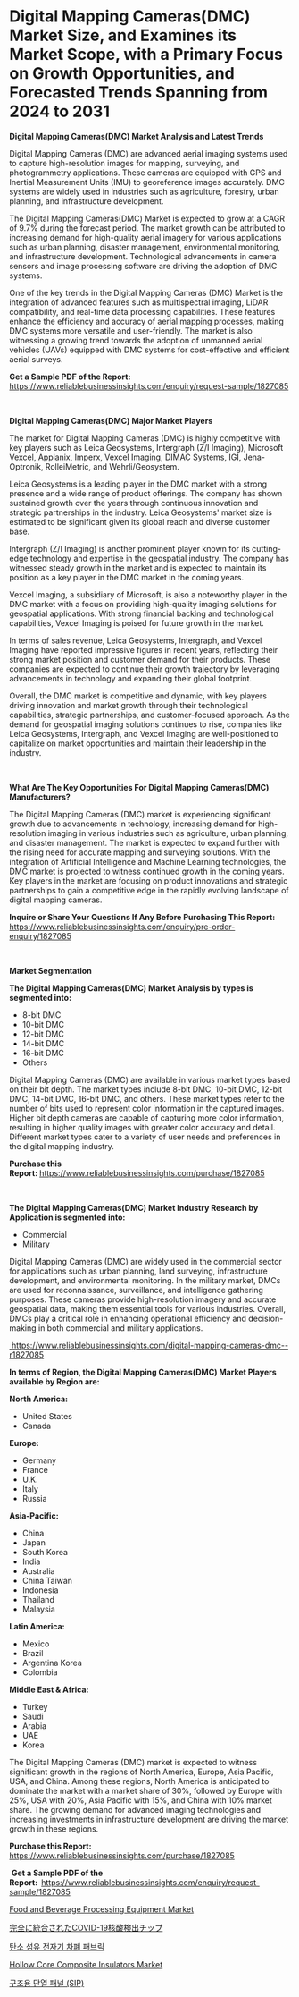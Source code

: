 <p><h1>Digital Mapping Cameras(DMC) Market Size, and Examines its Market Scope, with a Primary Focus on Growth Opportunities, and Forecasted Trends Spanning from 2024 to 2031</h1></p><p><strong>Digital Mapping Cameras(DMC) Market Analysis and Latest Trends</strong></p>
<p><p>Digital Mapping Cameras (DMC) are advanced aerial imaging systems used to capture high-resolution images for mapping, surveying, and photogrammetry applications. These cameras are equipped with GPS and Inertial Measurement Units (IMU) to georeference images accurately. DMC systems are widely used in industries such as agriculture, forestry, urban planning, and infrastructure development.</p><p>The Digital Mapping Cameras(DMC) Market is expected to grow at a CAGR of 9.7% during the forecast period. The market growth can be attributed to increasing demand for high-quality aerial imagery for various applications such as urban planning, disaster management, environmental monitoring, and infrastructure development. Technological advancements in camera sensors and image processing software are driving the adoption of DMC systems.</p><p>One of the key trends in the Digital Mapping Cameras (DMC) Market is the integration of advanced features such as multispectral imaging, LiDAR compatibility, and real-time data processing capabilities. These features enhance the efficiency and accuracy of aerial mapping processes, making DMC systems more versatile and user-friendly. The market is also witnessing a growing trend towards the adoption of unmanned aerial vehicles (UAVs) equipped with DMC systems for cost-effective and efficient aerial surveys.</p></p>
<p><strong>Get a Sample PDF of the Report:&nbsp;</strong> <a href="https://www.reliablebusinessinsights.com/enquiry/request-sample/1827085">https://www.reliablebusinessinsights.com/enquiry/request-sample/1827085</a></p>
<p>&nbsp;</p>
<p><strong>Digital Mapping Cameras(DMC) Major Market Players</strong></p>
<p><p>The market for Digital Mapping Cameras (DMC) is highly competitive with key players such as Leica Geosystems, Intergraph (Z/I Imaging), Microsoft Vexcel, Applanix, Imperx, Vexcel Imaging, DIMAC Systems, IGI, Jena-Optronik, RolleiMetric, and Wehrli/Geosystem.</p><p>Leica Geosystems is a leading player in the DMC market with a strong presence and a wide range of product offerings. The company has shown sustained growth over the years through continuous innovation and strategic partnerships in the industry. Leica Geosystems' market size is estimated to be significant given its global reach and diverse customer base.</p><p>Intergraph (Z/I Imaging) is another prominent player known for its cutting-edge technology and expertise in the geospatial industry. The company has witnessed steady growth in the market and is expected to maintain its position as a key player in the DMC market in the coming years.</p><p>Vexcel Imaging, a subsidiary of Microsoft, is also a noteworthy player in the DMC market with a focus on providing high-quality imaging solutions for geospatial applications. With strong financial backing and technological capabilities, Vexcel Imaging is poised for future growth in the market.</p><p>In terms of sales revenue, Leica Geosystems, Intergraph, and Vexcel Imaging have reported impressive figures in recent years, reflecting their strong market position and customer demand for their products. These companies are expected to continue their growth trajectory by leveraging advancements in technology and expanding their global footprint.</p><p>Overall, the DMC market is competitive and dynamic, with key players driving innovation and market growth through their technological capabilities, strategic partnerships, and customer-focused approach. As the demand for geospatial imaging solutions continues to rise, companies like Leica Geosystems, Intergraph, and Vexcel Imaging are well-positioned to capitalize on market opportunities and maintain their leadership in the industry.</p></p>
<p>&nbsp;</p>
<p><strong>What Are The Key Opportunities For Digital Mapping Cameras(DMC) Manufacturers?</strong></p>
<p><p>The Digital Mapping Cameras (DMC) market is experiencing significant growth due to advancements in technology, increasing demand for high-resolution imaging in various industries such as agriculture, urban planning, and disaster management. The market is expected to expand further with the rising need for accurate mapping and surveying solutions. With the integration of Artificial Intelligence and Machine Learning technologies, the DMC market is projected to witness continued growth in the coming years. Key players in the market are focusing on product innovations and strategic partnerships to gain a competitive edge in the rapidly evolving landscape of digital mapping cameras.</p></p>
<p><strong>Inquire or Share Your Questions If Any Before Purchasing This Report:</strong> <a href="https://www.reliablebusinessinsights.com/enquiry/pre-order-enquiry/1827085">https://www.reliablebusinessinsights.com/enquiry/pre-order-enquiry/1827085</a></p>
<p>&nbsp;</p>
<p><strong>Market Segmentation</strong></p>
<p><strong>The Digital Mapping Cameras(DMC) Market Analysis by types is segmented into:</strong></p>
<p><ul><li>8-bit DMC</li><li>10-bit DMC</li><li>12-bit DMC</li><li>14-bit DMC</li><li>16-bit DMC</li><li>Others</li></ul></p>
<p><p>Digital Mapping Cameras (DMC) are available in various market types based on their bit depth. The market types include 8-bit DMC, 10-bit DMC, 12-bit DMC, 14-bit DMC, 16-bit DMC, and others. These market types refer to the number of bits used to represent color information in the captured images. Higher bit depth cameras are capable of capturing more color information, resulting in higher quality images with greater color accuracy and detail. Different market types cater to a variety of user needs and preferences in the digital mapping industry.</p></p>
<p><strong>Purchase this Report:&nbsp;</strong><a href="https://www.reliablebusinessinsights.com/purchase/1827085">https://www.reliablebusinessinsights.com/purchase/1827085</a></p>
<p>&nbsp;</p>
<p><strong>The Digital Mapping Cameras(DMC) Market Industry Research by Application is segmented into:</strong></p>
<p><ul><li>Commercial</li><li>Military</li></ul></p>
<p><p>Digital Mapping Cameras (DMC) are widely used in the commercial sector for applications such as urban planning, land surveying, infrastructure development, and environmental monitoring. In the military market, DMCs are used for reconnaissance, surveillance, and intelligence gathering purposes. These cameras provide high-resolution imagery and accurate geospatial data, making them essential tools for various industries. Overall, DMCs play a critical role in enhancing operational efficiency and decision-making in both commercial and military applications.</p></p>
<p><a href="https://www.reliablebusinessinsights.com/digital-mapping-cameras-dmc--r1827085">&nbsp;https://www.reliablebusinessinsights.com/digital-mapping-cameras-dmc--r1827085</a></p>
<p><strong>In terms of Region, the Digital Mapping Cameras(DMC) Market Players available by Region are:</strong></p>
<p>
    <p> <strong> North America: </strong>
        <ul>
            <li>United States</li>
            <li>Canada</li>
        </ul>
        </p> 
    <p> <strong> Europe: </strong>
        <ul>
            <li>Germany</li>
            <li>France</li>
            <li>U.K.</li>
            <li>Italy</li>
            <li>Russia</li>
        </ul>
        </p> 
    <p> <strong> Asia-Pacific: </strong>
        <ul>
            <li>China</li>
            <li>Japan</li>
            <li>South Korea</li>
            <li>India</li>
            <li>Australia</li>
            <li>China Taiwan</li>
            <li>Indonesia</li>
            <li>Thailand</li>
            <li>Malaysia</li>
        </ul>
        </p> 
    <p> <strong> Latin America: </strong>
        <ul>
            <li>Mexico</li>
            <li>Brazil</li>
            <li>Argentina Korea</li>
            <li>Colombia</li>
        </ul>
        </p> 
    <p> <strong> Middle East & Africa: </strong>
        <ul>
            <li>Turkey</li>
            <li>Saudi</li>
            <li>Arabia</li>
            <li>UAE</li>
            <li>Korea</li>
        </ul>
    </p>
    </p>
<p><p>The Digital Mapping Cameras (DMC) market is expected to witness significant growth in the regions of North America, Europe, Asia Pacific, USA, and China. Among these regions, North America is anticipated to dominate the market with a market share of 30%, followed by Europe with 25%, USA with 20%, Asia Pacific with 15%, and China with 10% market share. The growing demand for advanced imaging technologies and increasing investments in infrastructure development are driving the market growth in these regions.</p></p>
<p><strong>Purchase this Report: </strong><a href="https://www.reliablebusinessinsights.com/purchase/1827085">https://www.reliablebusinessinsights.com/purchase/1827085</a></p>
<p>&nbsp;<strong>Get a Sample PDF of the Report:&nbsp;&nbsp;</strong><a href="https://www.reliablebusinessinsights.com/enquiry/request-sample/1827085">https://www.reliablebusinessinsights.com/enquiry/request-sample/1827085</a></p>
<p><strong></strong></p>
<p><p><a href="https://github.com/nandosuryapratama/Market-Research-Report-List-1/blob/main/food-and-beverage-processing-equipment-market.md">Food and Beverage Processing Equipment Market</a></p><p><a href="https://github.com/FredaJerde/Market-Research-Report-List-1/blob/main/8521639163439.md">完全に統合されたCOVID-19核酸検出チップ</a></p><p><a href="https://github.com/mduzzalmduzzal601/Market-Research-Report-List-1/blob/main/4478851175911.md">탄소 섬유 전자기 차폐 패브릭</a></p><p><a href="https://github.com/Chiragrp22/Market-Research-Report-List-5/blob/main/hollow-core-composite-insulators-market.md">Hollow Core Composite Insulators Market</a></p><p><a href="https://github.com/tukangkrupk/Market-Research-Report-List-1/blob/main/9749173175912.md">구조용 단열 패널 (SIP)</a></p></p>